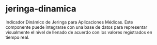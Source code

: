 # jeringa-dinamica
Indicador Dinámico de Jeringa para Aplicaciones Médicas. Este componente puede integrarse con una base de datos para representar visualmente el nivel de llenado de acuerdo con los valores registrados en tiempo real.
